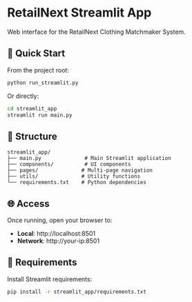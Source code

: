 # RetailNext Streamlit App

Web interface for the RetailNext Clothing Matchmaker System.

## 🚀 Quick Start

From the project root:
```bash
python run_streamlit.py
```

Or directly:
```bash
cd streamlit_app
streamlit run main.py
```

## 📁 Structure

```
streamlit_app/
├── main.py              # Main Streamlit application
├── components/          # UI components
├── pages/              # Multi-page navigation
├── utils/              # Utility functions
└── requirements.txt    # Python dependencies
```

## 🌐 Access

Once running, open your browser to:
- **Local**: http://localhost:8501
- **Network**: http://your-ip:8501

## 🔧 Requirements

Install Streamlit requirements:
```bash
pip install -r streamlit_app/requirements.txt
```
